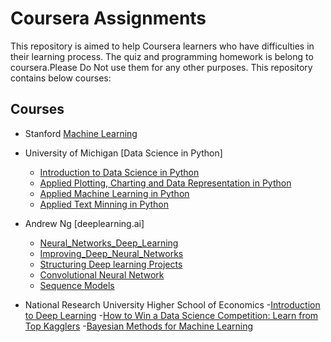
# Coursera Assignments

This repository is aimed to help Coursera learners who have difficulties in their learning process. The quiz and programming homework is belong to coursera.Please Do Not use them for any other purposes. This repository contains below courses:


## Courses

- Stanford [Machine Learning](https://github.com/gupta24789/Data_Science_Projects/tree/master/coursera/Machine_Learning_in_matlab)

- University of Michigan [Data Science in Python]
  - [Introduction to Data Science in Python](https://github.com/gupta24789/Data_Science_Projects/tree/master/coursera/Course-1_intro_to_data%20science_in_python)
  - [Applied Plotting, Charting and Data Representation in Python](https://github.com/gupta24789/Data_Science_Projects/tree/master/coursera/Course-2_Applied_Plotting_Charting_And_Data_Representation_in_Python)
  - [Applied Machine Learning in Python](https://github.com/gupta24789/Data_Science_Projects/tree/master/coursera/Course-3_Fundamentals_of_Machine_Learning_in_Python)
  - [Applied Text Minning in Python]()
  
- Andrew Ng [deeplearning.ai]
  - [Neural_Networks_Deep_Learning](https://github.com/gupta24789/Data_Science_Projects/tree/master/coursera/Course-1_Neural_Networks_Deep_Learning(dl.ai))
  - [Improving_Deep_Neural_Networks](https://github.com/gupta24789/Data_Science_Projects/tree/master/coursera/Course-2_Improving_Deep_Neural_Networks(dl.ai))
  - [Structuring Deep learning Projects](https://github.com/gupta24789/Data_Science_Projects/tree/master/coursera/Course-3_Structuring_Machine_Learning_Projects(dl.ai))
  - [Convolutional Neural Network](https://github.com/gupta24789/Data_Science_Projects/tree/master/coursera/Course-4_Convolutional_Neural_Network(dl.ai))
  - [Sequence Models](https://github.com/gupta24789/Data_Science_Projects/tree/master/coursera/Course-5_Sequence_Models(deeplearning.ai))
  
- National Research University Higher School of Economics
  -[Introduction to Deep Learning]()
  -[How to Win a Data Science Competition: Learn from Top Kagglers]()
  -[Bayesian Methods for Machine Learning]()
